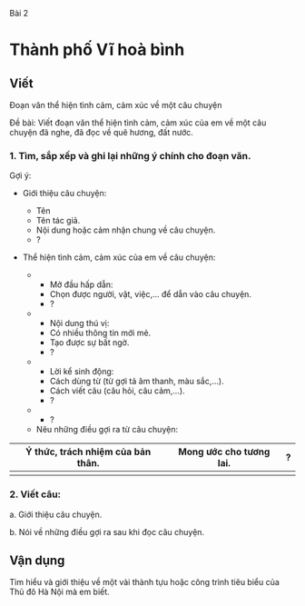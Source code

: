 Bài
2
# Thành phố Vĩ hoà bình

## Viết

Đoạn văn
thể hiện tình cảm, cảm xúc về một câu chuyện

Đề bài: Viết đoạn văn thể hiện tình cảm, cảm xúc của em về một câu chuyện đã nghe, đã đọc về quê hương, đất nước.
### 1. Tìm, sắp xếp và ghi lại những ý chính cho đoạn văn.
Gợi ý:

- Giới thiệu câu chuyện:
  - Tên
  - Tên tác giả.
  - Nội dung hoặc cảm nhận chung về câu chuyện.
  - ?

- Thể hiện tình cảm, cảm xúc của em về câu chuyện:
  - + Mở đầu hấp dẫn:
    - Chọn được người, vật, việc,... để dẫn vào câu chuyện.
    - ?
  - + Nội dung thú vị:
    - Có nhiều thông tin mới mẻ.
    - Tạo được sự bất ngờ.
    - ?
  - + Lời kể sinh động:
    - Cách dùng từ (từ gợi tả âm thanh, màu sắc,...).
    - Cách viết câu (câu hỏi, câu cảm,...).
    - ?
  - + ?
  - Nêu những điều gợi ra từ câu chuyện:

| Ý thức, trách nhiệm của bản thân. | Mong ước cho tương lai. | ? |
|---|---|---|
| | | |

### 2. Viết câu:
a. Giới thiệu câu chuyện.

b. Nói về những điều gợi ra sau khi đọc câu chuyện.

## Vận dụng

Tìm hiểu và giới thiệu về một vài thành tựu hoặc công trình tiêu biểu của Thủ đô Hà Nội mà em biết.
